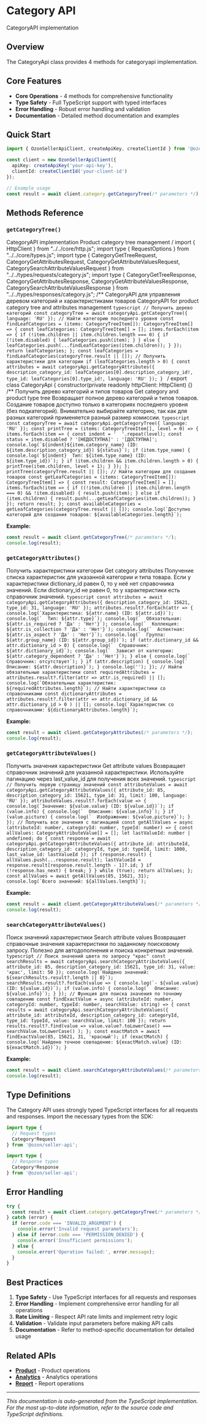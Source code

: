 # Category API

CategoryAPI implementation

## Overview

The CategoryApi class provides 4 methods for categoryapi implementation.

## Core Features

- **Core Operations** - 4 methods for comprehensive functionality
- **Type Safety** - Full TypeScript support with typed interfaces
- **Error Handling** - Robust error handling and validation
- **Documentation** - Detailed method documentation and examples

## Quick Start

```typescript
import { OzonSellerApiClient, createApiKey, createClientId } from '@ozon/seller-api';

const client = new OzonSellerApiClient({
  apiKey: createApiKey('your-api-key'),
  clientId: createClientId('your-client-id')
});

// Example usage
const result = await client.category.getCategoryTree(/* parameters */);
```

## Methods Reference

### `getCategoryTree()`

CategoryAPI implementation Product category tree management / import { HttpClient } from "../../core/http.js"; import type { RequestOptions } from "../../core/types.js"; import type { CategoryGetTreeRequest, CategoryGetAttributesRequest, CategoryGetAttributeValuesRequest, CategorySearchAttributeValuesRequest } from "../../types/requests/category.js"; import type { CategoryGetTreeResponse, CategoryGetAttributesResponse, CategoryGetAttributeValuesResponse, CategorySearchAttributeValuesResponse } from "../../types/responses/category.js"; /** CategoryAPI для управления деревом категорий и характеристиками товаров CategoryAPI for product category tree and attributes management ```typescript // Получить дерево категорий const categoryTree = await categoryApi.getCategoryTree({ language: 'RU' }); // Найти категорию последнего уровня const findLeafCategories = (items: CategoryTreeItem[]): CategoryTreeItem[] => { const leafCategories: CategoryTreeItem[] = []; items.forEach(item => { if (!item.children || item.children.length === 0) { if (!item.disabled) { leafCategories.push(item); } } else { leafCategories.push(...findLeafCategories(item.children)); } }); return leafCategories; }; const leafCategories = findLeafCategories(categoryTree.result || []); // Получить характеристики для категории if (leafCategories.length > 0) { const attributes = await categoryApi.getCategoryAttributes({ description_category_id: leafCategories[0].description_category_id!, type_id: leafCategories[0].type_id!, language: 'RU' }); } ``` / export class CategoryApi { constructor(private readonly httpClient: HttpClient) {} /** Получить дерево категорий и типов товаров Get category and product type tree Возвращает полное дерево категорий и типов товаров. Создание товаров доступно только в категориях последнего уровня (без подкатегорий). Внимательно выбирайте категорию, так как для разных категорий применяется разный размер комиссии. ```typescript const categoryTree = await categoryApi.getCategoryTree({ language: 'RU' }); const printTree = (items: CategoryTreeItem[], level = 0) => { items.forEach(item => { const indent = '  '.repeat(level); const status = item.disabled ? '[НЕДОСТУПНА]' : '[ДОСТУПНА]'; console.log(`${indent}${item.category_name} (ID: ${item.description_category_id}) ${status}`); if (item.type_name) { console.log(`${indent}  Тип: ${item.type_name} (ID: ${item.type_id})`); } if (item.children && item.children.length > 0) { printTree(item.children, level + 1); } }); }; printTree(categoryTree.result || []); // Найти категории для создания товаров const getLeafCategories = (items: CategoryTreeItem[]): CategoryTreeItem[] => { const result: CategoryTreeItem[] = []; items.forEach(item => { if ((!item.children || item.children.length === 0) && !item.disabled) { result.push(item); } else if (item.children) { result.push(...getLeafCategories(item.children)); } }); return result; }; const availableCategories = getLeafCategories(categoryTree.result || []); console.log(`Доступно категорий для создания товаров: ${availableCategories.length}`); ```

**Example:**
```typescript
const result = await client.getCategoryTree(/* parameters */);
console.log(result);
```

### `getCategoryAttributes()`

Получить характеристики категории Get category attributes Получение списка характеристик для указанной категории и типа товара. Если у характеристики dictionary_id равен 0, то у неё нет справочника значений. Если dictionary_id не равен 0, то у характеристики есть справочник значений. ```typescript const attributes = await categoryApi.getCategoryAttributes({ description_category_id: 15621, type_id: 31, language: 'RU' }); attributes.result?.forEach(attr => { console.log(`Характеристика: ${attr.name} (ID: ${attr.id})`); console.log(`  Тип: ${attr.type}`); console.log(`  Обязательная: ${attr.is_required ? 'Да' : 'Нет'}`); console.log(`  Коллекция: ${attr.is_collection ? 'Да' : 'Нет'}`); console.log(`  Аспектная: ${attr.is_aspect ? 'Да' : 'Нет'}`); console.log(`  Группа: ${attr.group_name} (ID: ${attr.group_id})`); if (attr.dictionary_id && attr.dictionary_id > 0) { console.log(`  Справочник: ${attr.dictionary_id}`); console.log(`  Зависит от категории: ${attr.category_dependent ? 'Да' : 'Нет'}`); } else { console.log(`  Справочник: отсутствует`); } if (attr.description) { console.log(`  Описание: ${attr.description}`); } console.log(''); }); // Найти обязательные характеристики const requiredAttributes = attributes.result?.filter(attr => attr.is_required) || []; console.log(`Обязательных характеристик: ${requiredAttributes.length}`); // Найти характеристики со справочниками const dictionaryAttributes = attributes.result?.filter(attr => attr.dictionary_id && attr.dictionary_id > 0 ) || []; console.log(`Характеристик со справочниками: ${dictionaryAttributes.length}`); ```

**Example:**
```typescript
const result = await client.getCategoryAttributes(/* parameters */);
console.log(result);
```

### `getCategoryAttributeValues()`

Получить значения характеристики Get attribute values Возвращает справочник значений для указанной характеристики. Используйте пагинацию через last_value_id для получения всех значений. ```typescript // Получить первую страницу значений const attributeValues = await categoryApi.getCategoryAttributeValues({ attribute_id: 85, description_category_id: 15621, type_id: 31, limit: 100, language: 'RU' }); attributeValues.result?.forEach(value => { console.log(`Значение: ${value.value} (ID: ${value.id})`); if (value.info) { console.log(`  Описание: ${value.info}`); } if (value.picture) { console.log(`  Изображение: ${value.picture}`); } }); // Получить все значения с пагинацией const getAllValues = async (attributeId: number, categoryId: number, typeId: number) => { const allValues: CategoryAttributeValue[] = []; let lastValueId: number | undefined; do { const response = await categoryApi.getCategoryAttributeValues({ attribute_id: attributeId, description_category_id: categoryId, type_id: typeId, limit: 1000, last_value_id: lastValueId }); if (response.result) { allValues.push(...response.result); lastValueId = response.result[response.result.length - 1]?.id; } if (!response.has_next) { break; } } while (true); return allValues; }; const allValues = await getAllValues(85, 15621, 31); console.log(`Всего значений: ${allValues.length}`); ```

**Example:**
```typescript
const result = await client.getCategoryAttributeValues(/* parameters */);
console.log(result);
```

### `searchCategoryAttributeValues()`

Поиск значений характеристики Search attribute values Возвращает справочные значения характеристики по заданному поисковому запросу. Полезно для автодополнения и поиска конкретных значений. ```typescript // Поиск значений цвета по запросу "крас" const searchResults = await categoryApi.searchCategoryAttributeValues({ attribute_id: 85, description_category_id: 15621, type_id: 31, value: 'крас', limit: 50 }); console.log(`Найдено значений: ${searchResults.result?.length || 0}`); searchResults.result?.forEach(value => { console.log(`- ${value.value} (ID: ${value.id})`); if (value.info) { console.log(`  Описание: ${value.info}`); } }); // Функция для поиска значения по точному совпадению const findExactValue = async (attributeId: number, categoryId: number, typeId: number, searchValue: string) => { const results = await categoryApi.searchCategoryAttributeValues({ attribute_id: attributeId, description_category_id: categoryId, type_id: typeId, value: searchValue, limit: 100 }); return results.result?.find(value => value.value?.toLowerCase() === searchValue.toLowerCase() ); }; const exactMatch = await findExactValue(85, 15621, 31, 'красный'); if (exactMatch) { console.log(`Найдено точное совпадение: ${exactMatch.value} (ID: ${exactMatch.id})`); } ```

**Example:**
```typescript
const result = await client.searchCategoryAttributeValues(/* parameters */);
console.log(result);
```

## Type Definitions

The Category API uses strongly typed TypeScript interfaces for all requests and responses. Import the necessary types from the SDK:

```typescript
import type {
  // Request types
  Category*Request
} from '@ozon/seller-api';

import type {
  // Response types  
  Category*Response
} from '@ozon/seller-api';
```

## Error Handling

```typescript
try {
  const result = await client.category.getCategoryTree(/* parameters */);
} catch (error) {
  if (error.code === 'INVALID_ARGUMENT') {
    console.error('Invalid request parameters');
  } else if (error.code === 'PERMISSION_DENIED') {
    console.error('Insufficient permissions');
  } else {
    console.error('Operation failed:', error.message);
  }
}
```

## Best Practices

1. **Type Safety** - Use TypeScript interfaces for all requests and responses
2. **Error Handling** - Implement comprehensive error handling for all operations
3. **Rate Limiting** - Respect API rate limits and implement retry logic
4. **Validation** - Validate input parameters before making API calls
5. **Documentation** - Refer to method-specific documentation for detailed usage

## Related APIs

- **[Product](./product.md)** - Product operations
- **[Analytics](./analytics.md)** - Analytics operations
- **[Report](./report.md)** - Report operations

---

*This documentation is auto-generated from the TypeScript implementation. For the most up-to-date information, refer to the source code and TypeScript definitions.*
